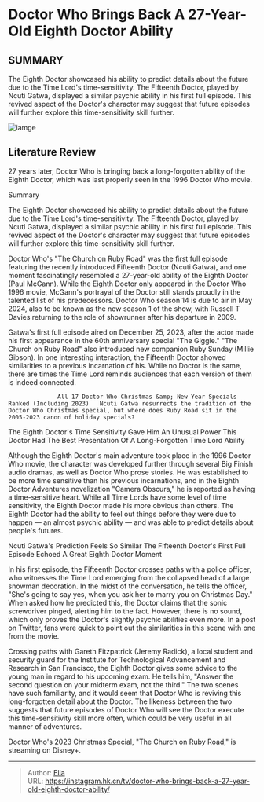 # Doctor Who Brings Back A 27-Year-Old Eighth Doctor Ability


## SUMMARY 



  The Eighth Doctor showcased his ability to predict details about the future due to the Time Lord&#39;s time-sensitivity.   The Fifteenth Doctor, played by Ncuti Gatwa, displayed a similar psychic ability in his first full episode.   This revived aspect of the Doctor&#39;s character may suggest that future episodes will further explore this time-sensitivity skill further.  

![iamge](https://static1.srcdn.com/wordpress/wp-content/uploads/2023/12/doctorwho_bringsback_27yearold_ability.jpg)

## Literature Review
27 years later, Doctor Who is bringing back a long-forgotten ability of the Eighth Doctor, which was last properly seen in the 1996 Doctor Who movie.





Summary

  The Eighth Doctor showcased his ability to predict details about the future due to the Time Lord&#39;s time-sensitivity.   The Fifteenth Doctor, played by Ncuti Gatwa, displayed a similar psychic ability in his first full episode.   This revived aspect of the Doctor&#39;s character may suggest that future episodes will further explore this time-sensitivity skill further.  







Doctor Who&#39;s &#34;The Church on Ruby Road&#34; was the first full episode featuring the recently introduced Fifteenth Doctor (Ncuti Gatwa), and one moment fascinatingly resembled a 27-year-old ability of the Eighth Doctor (Paul McGann). While the Eighth Doctor only appeared in the Doctor Who 1996 movie, McGann&#39;s portrayal of the Doctor still stands proudly in the talented list of his predecessors. Doctor Who season 14 is due to air in May 2024, also to be known as the new season 1 of the show, with Russell T Davies returning to the role of showrunner after his departure in 2009.

Gatwa&#39;s first full episode aired on December 25, 2023, after the actor made his first appearance in the 60th anniversary special &#34;The Giggle.&#34; &#34;The Church on Ruby Road&#34; also introduced new companion Ruby Sunday (Millie Gibson). In one interesting interaction, the Fifteenth Doctor showed similarities to a previous incarnation of his. While no Doctor is the same, there are times the Time Lord reminds audiences that each version of them is indeed connected.




                  All 17 Doctor Who Christmas &amp; New Year Specials Ranked (Including 2023)   Ncuti Gatwa resurrects the tradition of the Doctor Who Christmas special, but where does Ruby Road sit in the 2005-2023 canon of holiday specials?    


 The Eighth Doctor&#39;s Time Sensitivity Gave Him An Unusual Power 
This Doctor Had The Best Presentation Of A Long-Forgotten Time Lord Ability
          

Although the Eighth Doctor&#39;s main adventure took place in the 1996 Doctor Who movie, the character was developed further through several Big Finish audio dramas, as well as Doctor Who prose stories. He was established to be more time sensitive than his previous incarnations, and in the Eighth Doctor Adventures novelization &#34;Camera Obscura,&#34; he is reported as having a time-sensitive heart. While all Time Lords have some level of time sensitivity, the Eighth Doctor made his more obvious than others. The Eighth Doctor had the ability to feel out things before they were due to happen — an almost psychic ability — and was able to predict details about people&#39;s futures.






 Ncuti Gatwa&#39;s Prediction Feels So Similar 
The Fifteenth Doctor&#39;s First Full Episode Echoed A Great Eighth Doctor Moment
          

In his first episode, the Fifteenth Doctor crosses paths with a police officer, who witnesses the Time Lord emerging from the collapsed head of a large snowman decoration. In the midst of the conversation, he tells the officer, &#34;She&#39;s going to say yes, when you ask her to marry you on Christmas Day.&#34; When asked how he predicted this, the Doctor claims that the sonic screwdriver pinged, alerting him to the fact. However, there is no sound, which only proves the Doctor&#39;s slightly psychic abilities even more. In a post on Twitter, fans were quick to point out the similarities in this scene with one from the movie.

Crossing paths with Gareth Fitzpatrick (Jeremy Radick), a local student and security guard for the Institute for Technological Advancement and Research in San Francisco, the Eighth Doctor gives some advice to the young man in regard to his upcoming exam. He tells him, &#34;Answer the second question on your midterm exam, not the third.&#34; The two scenes have such familiarity, and it would seem that Doctor Who is reviving this long-forgotten detail about the Doctor. The likeness between the two suggests that future episodes of Doctor Who will see the Doctor execute this time-sensitivity skill more often, which could be very useful in all manner of adventures.






Doctor Who&#39;s 2023 Christmas Special, &#34;The Church on Ruby Road,&#34; is streaming on Disney&#43;.






---

> Author: [Ella](https://instagram.hk.cn/)  
> URL: https://instagram.hk.cn/tv/doctor-who-brings-back-a-27-year-old-eighth-doctor-ability/  


